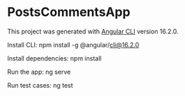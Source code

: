 # PostsCommentsApp

This project was generated with [Angular CLI](https://github.com/angular/angular-cli) version 16.2.0.

Install CLI: npm install -g @angular/cli@16.2.0

Install dependencies: npm install

Run the app: ng serve

Run test cases: ng test

